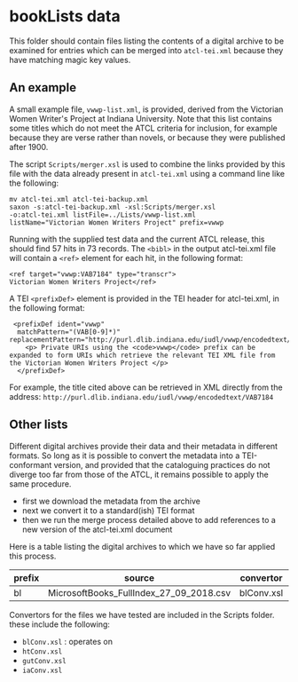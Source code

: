 # bookLists data

This folder should contain files listing the contents of a digital archive to be examined for entries which can be merged into `atcl-tei.xml` because they have matching magic key values.

## An example

A small example file, `vwwp-list.xml`, is provided, derived from the Victorian Women Writer's Project at Indiana University. Note that this list contains some titles which do not meet the ATCL criteria for inclusion, for example because they are verse rather than novels, or because they were published after 1900. 

The script `Scripts/merger.xsl` is used to combine the links provided by this file with the data already present in `atcl-tei.xml` using a command line like the following:
~~~~
mv atcl-tei.xml atcl-tei-backup.xml
saxon -s:atcl-tei-backup.xml -xsl:Scripts/merger.xsl
-o:atcl-tei.xml listFile=../Lists/vwwp-list.xml
listName="Victorian Women Writers Project" prefix=vwwp
~~~~

Running with the supplied test data and the current ATCL release, this should find 57 hits in 73 records. The `<bibl>` in the output atcl-tei.xml file will contain a `<ref>` element for each hit, in the following format:
~~~~
<ref target="vwwp:VAB7184" type="transcr">
Victorian Women Writers Project</ref>
~~~~

A TEI `<prefixDef>` element is provided in the TEI header for atcl-tei.xml, in the following format:
~~~~
 <prefixDef ident="vwwp"
  matchPattern="(VAB[0-9]*)" replacementPattern="http://purl.dlib.indiana.edu/iudl/vwwp/encodedtext/$1">
    <p> Private URIs using the <code>vwwp</code> prefix can be expanded to form URIs which retrieve the relevant TEI XML file from the Victorian Women Writers Project </p>
  </prefixDef>
~~~~   
For example, the title cited above can be retrieved in XML directly from the address: `http://purl.dlib.indiana.edu/iudl/vwwp/encodedtext/VAB7184`

## Other lists

Different digital archives provide their data and their metadata in different formats. So long as it is possible to convert the metadata into a TEI-conformant version, and provided that the cataloguing practices do not diverge too far from those of the ATCL, it remains possible to apply the same procedure.
 - first we download the metadata from the archive
 - next we convert it to a standard(ish) TEI format
 - then we run the merge process detailed above to add references to a new version of the atcl-tei.xml document
 
Here is a table listing the digital archives to which we have so far applied this process.

|prefix|source|convertor|records|hits|
|-|-|-|-|-|
|bl|MicrosoftBooks_FullIndex_27_09_2018.csv|blConv.xsl|62015
Convertors for the files we have tested are included in the Scripts folder. these include the following:

 - `blConv.xsl` : operates on 
 - `htConv.xsl`
 - `gutConv.xsl`
 - `iaConv.xsl`
